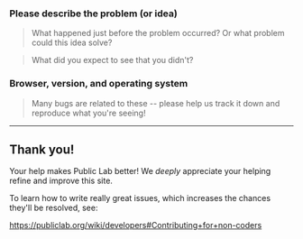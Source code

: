 ### Please describe the problem (or idea)

> What happened just before the problem occurred? Or what problem could this idea solve?



> What did you expect to see that you didn't? 


### Browser, version, and operating system

> Many bugs are related to these -- please help us track it down and reproduce what you're seeing!


****

## Thank you!

Your help makes Public Lab better! We *deeply* appreciate your helping refine and improve this site. 

To learn how to write really great issues, which increases the chances they'll be resolved, see:

https://publiclab.org/wiki/developers#Contributing+for+non-coders
